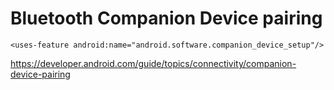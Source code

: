 # Bluetooth Companion Device pairing



```plaintext
<uses-feature android:name="android.software.companion_device_setup"/>
```

https://developer.android.com/guide/topics/connectivity/companion-device-pairing





